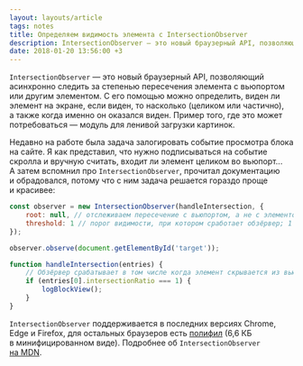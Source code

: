```yaml
---
layout: layouts/article
tags: notes
title: Определяем видимость элемента с IntersectionObserver
description: IntersectionObserver — это новый браузерный API, позволяющий асинхронно следить за степенью пересечения элемента с вьюпортом или другим элементом.
date: 2018-01-20 13:56:00 +3
---
```

`IntersectionObserver` — это новый браузерный API, позволяющий асинхронно следить за степенью пересечения элемента с вьюпортом или другим элементом. С его помощью можно определить, виден ли элемент на экране, если виден, то насколько (целиком или частично), а также когда именно он оказался виден. Пример того, где это может потребоваться — модуль для ленивой загрузки картинок.

Недавно на работе была задача залогировать событие просмотра блока на сайте. Я как представил, что нужно подписываться на событие скролла и вручную считать, входит ли элемент целиком во вьюпорт... А затем вспомнил про `IntersectionObserver`, прочитал документацию и обрадовался, потому что с ним задача решается гораздо проще и красивее:

```js
const observer = new IntersectionObserver(handleIntersection, {
    root: null, // отслеживаем пересечение с вьюпортом, а не с элементом, поэтому null
    threshold: 1 // порог видимости, при котором сработает обзёрвер; 1 означает полную видимость, 0.5 означало бы 50% видимости
});

observer.observe(document.getElementById('target'));

function handleIntersection(entries) {
    // Обзёрвер срабатывает в том числе когда элемент скрывается из вьюпорта, поэтому нужна дополнительная проверка
    if (entries[0].intersectionRatio === 1) {
        logBlockView();
    }
}
```

`IntersectionObserver` поддерживается в последних версиях Chrome, Edge и Firefox, для остальных браузеров есть [полифил](https://github.com/w3c/IntersectionObserver/tree/master/polyfill) (6,6 КБ в минифицированном виде). Подробнее об `IntersectionObserver` [на MDN](https://developer.mozilla.org/en-US/docs/Web/API/Intersection_Observer_API).
